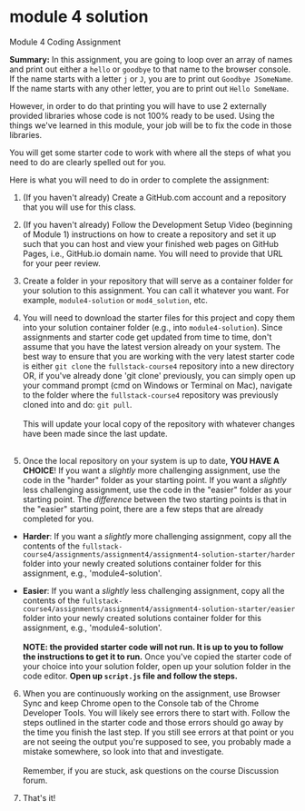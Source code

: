 # module 4 solution
Module 4 Coding Assignment

**Summary:** In this assignment, you are going to loop over an array of names and print out either a `hello` or `goodbye` to that name to the browser console. If the name starts with a letter `j` or `J`, you are to print out `Goodbye JSomeName`. If the name starts with any other letter, you are to print out `Hello SomeName`.

However, in order to do that printing you will have to use 2 externally provided libraries whose code is not 100% ready to be used. Using the things we've learned in this module, your job will be to fix the code in those libraries.

You will get some starter code to work with where all the steps of what you need to do are clearly spelled out for you.

Here is what you will need to do in order to complete the assignment:

1. (If you haven't already) Create a GitHub.com account and a repository that you will use for this class.

2. (If you haven't already) Follow the Development Setup Video (beginning of Module 1) instructions on how to create a repository and set it up such that you can host and view your finished web pages on GitHub Pages, i.e., GitHub.io domain name. You will need to provide that URL for your peer review.

3. Create a folder in your repository that will serve as a container folder for your solution to this assignment. You can call it whatever you want. For example, `module4-solution` or `mod4_solution`, etc.

4. You will need to download the starter files for this project and copy them into your solution container folder (e.g., into `module4-solution`). Since assignments and starter code get updated from time to time, don't assume that you have the latest version already on your system. The best way to ensure that you are working with the very latest starter code is either `git clone` the `fullstack-course4` repository into a new directory OR, if you've already done 'git clone' previously, you can simply open up your command prompt (cmd on Windows or Terminal on Mac), navigate to the folder where the `fullstack-course4` repository was previously cloned into and do: `git pull`.
<br><br>
This will update your local copy of the repository with whatever changes have been made since the last update.
<br><br>

5. Once the local repository on your system is up to date, **YOU HAVE A CHOICE**!
If you want a _slightly_ more challenging assignment, use the code in the "harder" folder as your starting point. If you want a _slightly_ less challenging assignment, use the code in the "easier" folder as your starting point. The _difference_ between the two starting points is that in the "easier" starting point, there are a few steps that are already completed for you.
  * **Harder**: If you want a _slightly_ more challenging assignment, copy all the contents of the `fullstack-course4/assignments/assignment4/assignment4-solution-starter/harder` folder into your newly created solutions container folder for this assignment, e.g., 'module4-solution'.

  * **Easier**: If you want a _slightly_ less challenging assignment, copy all the contents of the `fullstack-course4/assignments/assignment4/assignment4-solution-starter/easier` folder into your newly created solutions container folder for this assignment, e.g., 'module4-solution'.
  <br><br>
  **NOTE: the provided starter code will not run. It is up to you to follow the instructions to get it to run.** Once you've copied the starter code of your choice into your solution folder, open up your solution folder in the code editor. **Open up `script.js` file and follow the steps.**

6. When you are continuously working on the assignment, use Browser Sync and keep Chrome open to the Console tab of the Chrome Developer Tools. You will likely see errors there to start with. Follow the steps outlined in the starter code and those errors should go away by the time you finish the last step. If you still see errors at that point or you are not seeing the output you're supposed to see, you probably made a mistake somewhere, so look into that and investigate.
<br><br>
Remember, if you are stuck, ask questions on the course Discussion forum.

7. That's it!
